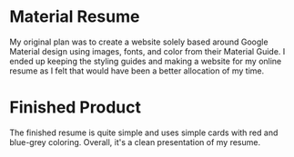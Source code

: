 Material Resume
===============

My original plan was to create a website solely based around Google Material
design using images, fonts, and color from their Material Guide. I ended up
keeping the styling guides and making a website for my online resume as I 
felt that would have been a better allocation of my time. 

Finished Product
===============

The finished resume is quite simple and uses simple cards with red and blue-grey
coloring. Overall, it's a clean presentation of my resume. 
